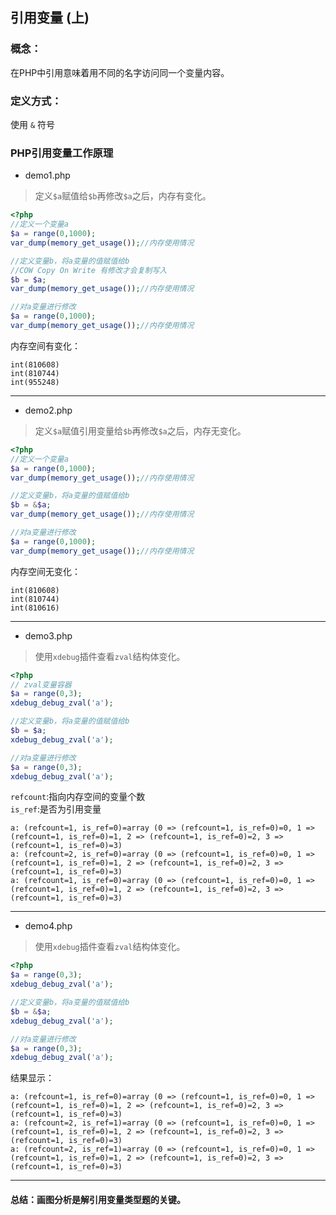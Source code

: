 ## 引用变量 (上)

### 概念：  
在PHP中引用意味着用不同的名字访问同一个变量内容。  

### 定义方式：
使用 `&` 符号  

### PHP引用变量工作原理

- demo1.php 
> 定义`$a`赋值给`$b`再修改`$a`之后，内存有变化。

```php
<?php 
//定义一个变量a
$a = range(0,1000);
var_dump(memory_get_usage());//内存使用情况

//定义变量b，将a变量的值赋值给b
//COW Copy On Write 有修改才会复制写入
$b = $a;
var_dump(memory_get_usage());//内存使用情况

//对a变量进行修改
$a = range(0,1000);
var_dump(memory_get_usage());//内存使用情况
```
内存空间有变化：  
```
int(810608)
int(810744)
int(955248)
```
---
- demo2.php
> 定义`$a`赋值引用变量给`$b`再修改`$a`之后，内存无变化。
```php
<?php 
//定义一个变量a
$a = range(0,1000);
var_dump(memory_get_usage());//内存使用情况

//定义变量b，将a变量的值赋值给b
$b = &$a;
var_dump(memory_get_usage());//内存使用情况

//对a变量进行修改
$a = range(0,1000);
var_dump(memory_get_usage());//内存使用情况
```
内存空间无变化：  
```
int(810608)
int(810744)
int(810616)
```
---
- demo3.php
> 使用`xdebug`插件查看`zval`结构体变化。
```php
<?php 
// zval变量容器
$a = range(0,3);
xdebug_debug_zval('a');

//定义变量b，将a变量的值赋值给b
$b = $a;
xdebug_debug_zval('a');

//对a变量进行修改
$a = range(0,3);
xdebug_debug_zval('a');
```
`refcount`:指向内存空间的变量个数   
`is_ref`:是否为引用变量
```
a: (refcount=1, is_ref=0)=array (0 => (refcount=1, is_ref=0)=0, 1 => (refcount=1, is_ref=0)=1, 2 => (refcount=1, is_ref=0)=2, 3 => (refcount=1, is_ref=0)=3)
a: (refcount=2, is_ref=0)=array (0 => (refcount=1, is_ref=0)=0, 1 => (refcount=1, is_ref=0)=1, 2 => (refcount=1, is_ref=0)=2, 3 => (refcount=1, is_ref=0)=3)
a: (refcount=1, is_ref=0)=array (0 => (refcount=1, is_ref=0)=0, 1 => (refcount=1, is_ref=0)=1, 2 => (refcount=1, is_ref=0)=2, 3 => (refcount=1, is_ref=0)=3)
```
---
- demo4.php
> 使用`xdebug`插件查看`zval`结构体变化。
```php
<?php 
$a = range(0,3);
xdebug_debug_zval('a');

//定义变量b，将a变量的值赋值给b
$b = &$a;
xdebug_debug_zval('a');

//对a变量进行修改
$a = range(0,3);
xdebug_debug_zval('a');
```
结果显示：
```
a: (refcount=1, is_ref=0)=array (0 => (refcount=1, is_ref=0)=0, 1 => (refcount=1, is_ref=0)=1, 2 => (refcount=1, is_ref=0)=2, 3 => (refcount=1, is_ref=0)=3)
a: (refcount=2, is_ref=1)=array (0 => (refcount=1, is_ref=0)=0, 1 => (refcount=1, is_ref=0)=1, 2 => (refcount=1, is_ref=0)=2, 3 => (refcount=1, is_ref=0)=3)
a: (refcount=2, is_ref=1)=array (0 => (refcount=1, is_ref=0)=0, 1 => (refcount=1, is_ref=0)=1, 2 => (refcount=1, is_ref=0)=2, 3 => (refcount=1, is_ref=0)=3)
```

------

#### 总结：**画图分析**是解引用变量类型题的关键。